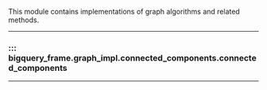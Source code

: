 This module contains implementations of graph algorithms and related methods.

---

### ::: bigquery_frame.graph_impl.connected_components.connected_components
---
